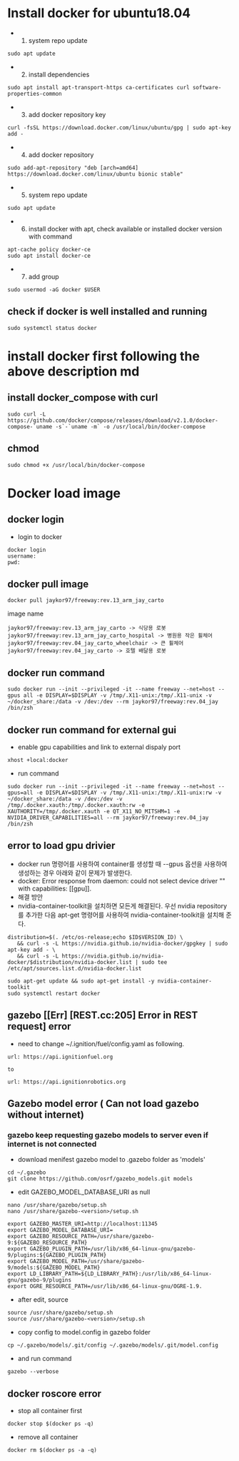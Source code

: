 # Install docker for ubuntu18.04

- 1. system repo update
```
sudo apt update
```
- 2. install dependencies 
```
sudo apt install apt-transport-https ca-certificates curl software-properties-common
```
- 3. add docker repository key 
```
curl -fsSL https://download.docker.com/linux/ubuntu/gpg | sudo apt-key add -
````
- 4. add docker repository 
```
sudo add-apt-repository "deb [arch=amd64] https://download.docker.com/linux/ubuntu bionic stable"
```
- 5. system repo update 
```
sudo apt update
```
- 6. install docker with apt, check available or installed docker version with command
```
apt-cache policy docker-ce
sudo apt install docker-ce
```
- 7. add group
```
sudo usermod -aG docker $USER
```
## check if docker is well installed and running
```
sudo systemctl status docker 
```

# install docker first following the above description md
## install docker_compose with curl
```
sudo curl -L https://github.com/docker/compose/releases/download/v2.1.0/docker-compose-`uname -s`-`uname -m` -o /usr/local/bin/docker-compose
```

## chmod
```
sudo chmod +x /usr/local/bin/docker-compose
```

# Docker load image
## docker login
- login to docker
```
docker login
username:
pwd:
```
## docker pull image
```
docker pull jaykor97/freeway:rev.13_arm_jay_carto
```

image name
```
jaykor97/freeway:rev.13_arm_jay_carto -> 식당용 로봇
jaykor97/freeway:rev.13_arm_jay_carto_hospital -> 병원용 작은 휠체어
jaykor97/freeway:rev.04_jay_carto_wheelchair -> 큰 휠체어
jaykor97/freeway:rev.04_jay_carto -> 호텔 배달용 로봇

```
## docker run command
```
sudo docker run --init --privileged -it --name freeway --net=host --gpus all -e DISPLAY=$DISPLAY -v /tmp/.X11-unix:/tmp/.X11-unix -v ~/docker_share:/data -v /dev:/dev --rm jaykor97/freeway:rev.04_jay /bin/zsh
```
## docker run command for external gui
- enable gpu capabilities and link to external dispaly port
```
xhost +local:docker
```
- run command
```
sudo docker run --init --privileged -it --name freeway --net=host --gpus=all -e DISPLAY=$DISPLAY -v /tmp/.X11-unix:/tmp/.X11-unix:rw -v ~/docker_share:/data -v /dev:/dev -v /tmp/.docker.xauth:/tmp/.docker.xauth:rw -e XAUTHORITY=/tmp/.docker.xauth -e QT_X11_NO_MITSHM=1 -e NVIDIA_DRIVER_CAPABILITIES=all --rm jaykor97/freeway:rev.04_jay /bin/zsh  
```
## error to load gpu drivier
- docker run 명령어를 사용하여 container를 생성할 때 --gpus 옵션을 사용하여 생성하는 경우 아래와 같이 문제가 발생한다.
- docker: Error response from daemon: could not select device driver "" with capabilities: [[gpu]].
- 해결 방안
- nvidia-container-toolkit을 설치하면 모든게 해결된다. 우선 nvidia repository를 추가한 다음 apt-get 명령어를 사용하여 nvidia-container-toolkit을 설치해 준다.
```
distribution=$(. /etc/os-release;echo $ID$VERSION_ID) \
   && curl -s -L https://nvidia.github.io/nvidia-docker/gpgkey | sudo apt-key add - \
   && curl -s -L https://nvidia.github.io/nvidia-docker/$distribution/nvidia-docker.list | sudo tee /etc/apt/sources.list.d/nvidia-docker.list
```
```
sudo apt-get update && sudo apt-get install -y nvidia-container-toolkit
sudo systemctl restart docker
```
## gazebo [[Err] [REST.cc:205] Error in REST request] error
- need to change ~/.ignition/fuel/config.yaml as following.
```
url: https://api.ignitionfuel.org

to

url: https://api.ignitionrobotics.org

```

## Gazebo model error ( Can not load gazebo without internet)
### gazebo keep requesting gazebo models to server even if internet is not connected
- download menifest gazebo model to .gazebo folder as 'models'
```
cd ~/.gazebo
git clone https://github.com/osrf/gazebo_models.git models
```
- edit GAZEBO_MODEL_DATABASE_URI as null
```
nano /usr/share/gazebo/setup.sh
nano /usr/share/gazebo-<version>/setup.sh
```
```
export GAZEBO_MASTER_URI=http://localhost:11345
export GAZEBO_MODEL_DATABASE_URI=
export GAZEBO_RESOURCE_PATH=/usr/share/gazebo-9:${GAZEBO_RESOURCE_PATH}
export GAZEBO_PLUGIN_PATH=/usr/lib/x86_64-linux-gnu/gazebo-9/plugins:${GAZEBO_PLUGIN_PATH}
export GAZEBO_MODEL_PATH=/usr/share/gazebo-9/models:${GAZEBO_MODEL_PATH}
export LD_LIBRARY_PATH=${LD_LIBRARY_PATH}:/usr/lib/x86_64-linux-gnu/gazebo-9/plugins
export OGRE_RESOURCE_PATH=/usr/lib/x86_64-linux-gnu/OGRE-1.9.
```
- after edit, source
```
source /usr/share/gazebo/setup.sh
source /usr/share/gazebo-<version>/setup.sh
```
- copy config to model.config in gazebo folder
```
cp ~/.gazebo/models/.git/config ~/.gazebo/models/.git/model.config
```
- and run command
```
gazebo --verbose
```

## docker roscore error
- stop all container first
```
docker stop $(docker ps -q)
```
- remove all container
```
docker rm $(docker ps -a -q)
```



